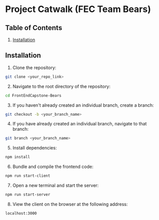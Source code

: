 # Project Catwalk (FEC Team Bears)

## Table of Contents

1. [Installation](#Installation)

## Installation

1. Clone the repository:
```sh
git clone <your_repo_link>
```
2. Navigate to the root directory of the repository:
```sh
cd FrontEndCapstone-Bears
```
3. If you haven't already created an individual branch, create a branch:
```sh
git checkout -b <your_branch_name>
```
4. If you have already created an individual branch, navigate to that branch:
```sh
git branch <your_branch_name>
```
5. Install dependencies:
```sh
npm install
```
6. Bundle and compile the frontend code:
```sh
npm run start-client
```
7. Open a new terminal and start the server:
```sh
npm run start-server
```
8. View the client on the browser at the following address:
```sh
localhost:3000
```